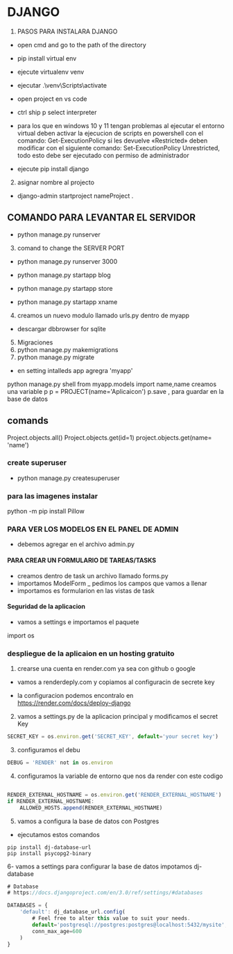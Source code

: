# DJANGO

1. PASOS PARA INSTALARA DJANGO
- open cmd and go to the path of the directory
- pip install virtual env
- ejecute virtualenv venv
- ejecutar .\venv\Scripts\activate
- open project en vs code 
- ctrl ship p select interpreter
- para los que en windows 10 y 11 tengan problemas al ejecutar el entorno virtual deben activar la ejecucion de scripts en powershell con el comando: Get-ExecutionPolicy si les devuelve «Restricted» deben modificar con el siguiente comando: Set-ExecutionPolicy Unrestricted, todo esto debe ser ejecutado con permiso de administrador


- ejecute pip install django

2. asignar nombre al projecto

- django-admin startproject nameProject .

## COMANDO PARA LEVANTAR EL SERVIDOR
- python manage.py runserver

3. comand to change the SERVER PORT
- python manage.py runserver 3000


- python manage.py startapp blog
- python manage.py startapp store
- python manage.py startapp xname

4. creamos un nuevo modulo llamado urls.py dentro de myapp

- descargar dbbrowser for sqlite

5. Migraciones 
6. python manage.py makemigrations
7. python manage.py migrate

- en setting intalleds app agregra 'myapp'

python manage.py shell
from myapp.models import name,name
creamos una variable p
p = PROJECT(name='Aplicaicon')
p.save , para guardar en la base de datos
## comands 
Project.objects.all()
Project.objects.get(id=1)
project.objects.get(name= 'name')

### create superuser
- python manage.py createsuperuser

### para las imagenes instalar
python -m pip install Pillow

### PARA VER LOS MODELOS EN EL PANEL DE ADMIN

- debemos agregar en el archivo admin.py
#### PARA CREAR UN FORMULARIO DE TAREAS/TASKS 
- creamos dentro de task un archivo llamado forms.py
- importamos ModelForm
_ pedimos los campos que vamos a llenar
- importamos es formularion en las vistas de task

#### Seguridad de la aplicacion
- vamos  a settings e importamos el paquete 

import os


### despliegue de la aplicaion en un hosting gratuito

1. crearse una cuenta en render.com  ya sea con github o google
- vamos a renderdeply.com y copiamos al configuracin de secrete key

* la configuracion podemos encontralo en https://render.com/docs/deploy-django
2. vamos a settings.py de la aplicacion principal y modificamos el secret Key
```js
SECRET_KEY = os.environ.get('SECRET_KEY', default='your secret key')
```
3. configuramos el debu
```js
DEBUG = 'RENDER' not in os.environ
```
4. configuramos la variable de entorno que nos da render con este codigo
```js

RENDER_EXTERNAL_HOSTNAME = os.environ.get('RENDER_EXTERNAL_HOSTNAME')
if RENDER_EXTERNAL_HOSTNAME:    
    ALLOWED_HOSTS.append(RENDER_EXTERNAL_HOSTNAME)
```
5. vamos a configura la base de datos con Postgres

- ejecutamos estos comandos
```
pip install dj-database-url
pip install psycopg2-binary
```
6- vamos a settings para configurar la base de datos impotamos dj-database

```js
# Database
# https://docs.djangoproject.com/en/3.0/ref/settings/#databases

DATABASES = {
    'default': dj_database_url.config(
        # Feel free to alter this value to suit your needs.
        default='postgresql://postgres:postgres@localhost:5432/mysite',
        conn_max_age=600
    )
}
```
